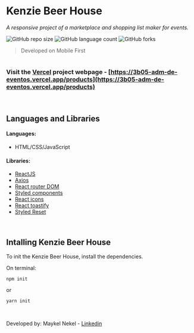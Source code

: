  # Kenzie Beer House
_A responsive project of a marketplace and shopping list maker for events._

![GitHub repo size](https://img.shields.io/github/repo-size/maykelnekel/hamburgueria-kenzie?style=for-the-badge)
![GitHub language count](https://img.shields.io/github/languages/count/maykelnekel/hamburgueria-kenzie?style=for-the-badge)
![GitHub forks](https://img.shields.io/github/forks/maykelnekel/hamburgueria-kenzie?style=for-the-badge)

> Developed on Mobile First
# 

### Visit the [Vercel](https://vercel.com) project webpage - [https://3b05-adm-de-eventos.vercel.app/products](https://3b05-adm-de-eventos.vercel.app/products)

<br>

## Languages and Libraries

#### Languages:
- HTML/CSS/JavaScript


#### Libraries:
- [ReactJS](https://reactjs.org/)
- [Axios](https://axios-http.com/docs/intro)
- [React router DOM](https://react-hook-form.com/)
- [Styled components](https://reactrouter.com/web/guides/quick-start)
- [React icons](https://react-icons.github.io/react-icons/)
- [React toastify](https://fkhadra.github.io/react-toastify/introduction)
- [Styled Reset](https://github.com/zacanger/styled-reset)
<br>

## Intalling Kenzie Beer House

To init the Kenzie Beer House, install the dependencies.

On terminal:
```
npm init
```
or
```
yarn init
```
<br>

Developed by: Maykel Nekel - [Linkedin](https://www.linkedin.com/in/maykelnekel/)
